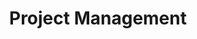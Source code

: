 ---
# This topic lives at
# https://digital.gov/topics/project-management

slug: "project-management"

# Topic Title
title: "Project Management"

# description — keep it short and clear
summary: ""


# Weight
weight: 2

# For more information on managing topics,
# see https://github.com/GSA/digitalgov.gov/wiki
---